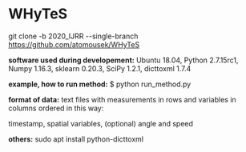 # WHyTeS

git clone -b 2020_IJRR --single-branch https://github.com/atomousek/WHyTeS


**software used during developement:**
Ubuntu 18.04,
Python 2.7.15rc1,
Numpy 1.16.3,
sklearn 0.20.3,
SciPy 1.2.1,
dicttoxml 1.7.4

**example, how to run method:**
$ python run_method.py

**format of data:**
text files with measurements in rows and variables in columns ordered in this way:

timestamp,
spatial variables,
(optional) angle and speed

**others:**
sudo apt install python-dicttoxml
